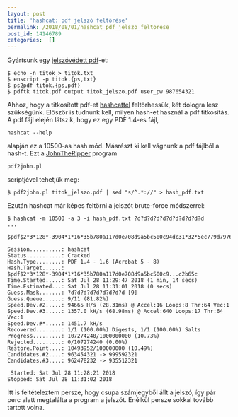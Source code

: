 ```yaml
---
layout: post
title: 'hashcat: pdf jelszó feltörése'
permalink: /2018/08/01/hashcat_pdf_jelszo_feltorese
post_id: 14146789
categories:  []
---
```


Gyártsunk egy 
[jelszóvédett pdf](/2015/11/20/pdf_jelszovedelem)-et:

```
$ echo -n titok > titok.txt
$ enscript -p titok.{ps,txt}
$ ps2pdf titok.{ps,pdf}
$ pdftk titok.pdf output titok_jelszo.pdf user_pw 987654321
```

Ahhoz, hogy a titkosított pdf-et 
[hashcattel](/2018/07/29/hashcat) feltörhessük, két dologra lesz szükségünk. Először is tudnunk kell, milyen hash-et használ a pdf titkosítás. A pdf fájl elején látszik, hogy ez egy PDF 1.4-es fájl, 
```
hashcat --help
```
 alapján ez a 10500-as hash mód. Másrészt ki kell vágnunk a pdf fájlból a hash-t. Ezt a 
[JohnTheRipper](https://github.com/magnumripper/JohnTheRipper) program 
```
pdf2john.pl
```
 scriptjével tehetjük meg:

```
$ pdf2john.pl titok_jelszo.pdf | sed "s/^.*://" > hash_pdf.txt
```

Ezután hashcat már képes feltörni a jelszót brute-force módszerrel:

```
$ hashcat -m 10500 -a 3 -i hash_pdf.txt ?d?d?d?d?d?d?d?d?d?d?d
...

$pdf$2*3*128*-3904*1*16*35b780a117d0e708d9a5bc500c94dc31*32*5ec779d797699b837f97b6f33418f45400000000000000000000000000000000*32*240ab525f81f9d2851d51f167d556bb19f5bae85a6ca52e8c98a90fa98c2b65c:987654321
 
Session..........: hashcat
Status...........: Cracked
Hash.Type........: PDF 1.4 - 1.6 (Acrobat 5 - 8)
Hash.Target......: $pdf$2*3*128*-3904*1*16*35b780a117d0e708d9a5bc500c9...c2b65c
Time.Started.....: Sat Jul 28 11:29:47 2018 (1 min, 14 secs)
Time.Estimated...: Sat Jul 28 11:31:01 2018 (0 secs)
Guess.Mask.......: ?d?d?d?d?d?d?d?d?d [9]
Guess.Queue......: 9/11 (81.82%)
Speed.Dev.#2.....: 94665 H/s (28.31ms) @ Accel:16 Loops:8 Thr:64 Vec:1
Speed.Dev.#3.....: 1357.0 kH/s (68.98ms) @ Accel:640 Loops:17 Thr:64 Vec:1
Speed.Dev.#*.....: 1451.7 kH/s
Recovered........: 1/1 (100.00%) Digests, 1/1 (100.00%) Salts
Progress.........: 107274240/1000000000 (10.73%)
Rejected.........: 0/107274240 (0.00%)
Restore.Point....: 10493952/100000000 (10.49%)
Candidates.#2....: 963454321 -> 999592321
Candidates.#3....: 962478232 -> 935512321

 Started: Sat Jul 28 11:28:21 2018
Stopped: Sat Jul 28 11:31:02 2018
```

Itt is feltételeztem persze, hogy csupa számjegyből állt a jelszó, így pár perc alatt megtalálta a program a jelszót. Enélkül persze sokkal tovább tartott volna.

 